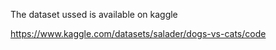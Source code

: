 The dataset ussed is available on kaggle   

https://www.kaggle.com/datasets/salader/dogs-vs-cats/code
